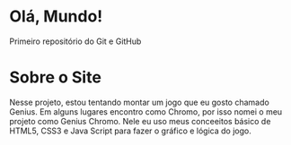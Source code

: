 # Olá, Mundo!
 Primeiro repositório do Git e GitHub

# Sobre o Site
Nesse projeto, estou tentando montar um jogo que eu gosto chamado Genius.
Em alguns lugares encontro como Chromo, por isso nomei o meu projeto como Genius Chromo.
Nele eu uso meus conceeitos básico de HTML5, CSS3 e Java Script para fazer o gráfico e lógica do jogo.  